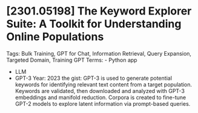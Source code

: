 # [2301.05198] The Keyword Explorer Suite: A Toolkit for Understanding Online Populations

Tags: Bulk Training, GPT for Chat, Information Retrieval, Query Expansion, Targeted Domain, Training GPT
Terms: - Python app
- LLM
- GPT-3
Year: 2023
the gist: GPT-3 is used to generate potential keywords for identifying relevant text content from a target population. Keywords are validated, then downloaded and analyzed with GPT-3 embeddings and manifold reduction. Corpora is created to fine-tune GPT-2 models to explore latent information via prompt-based queries.